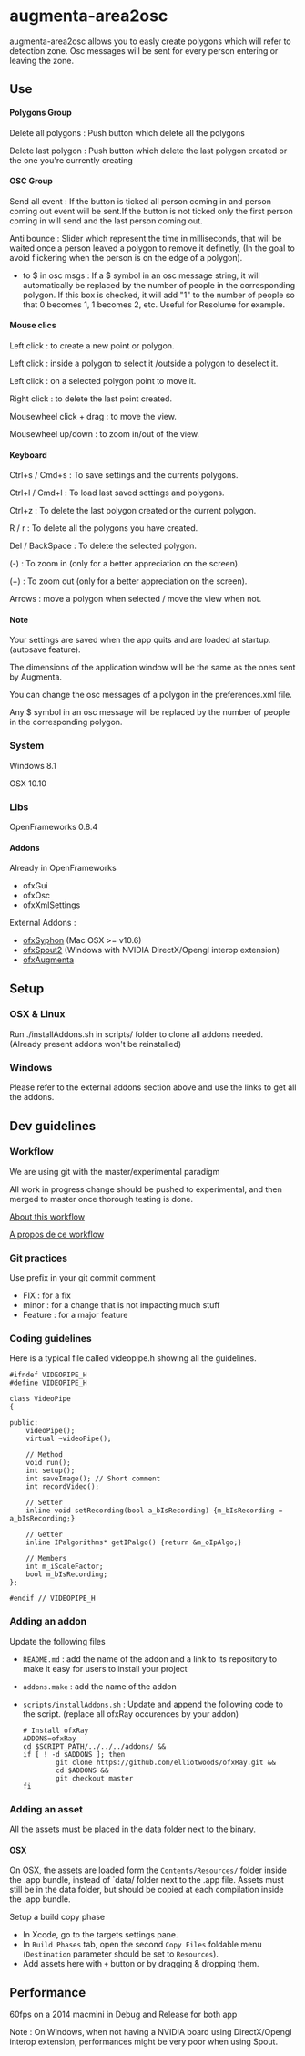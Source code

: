 ﻿# augmenta-area2osc

augmenta-area2osc allows you to easly create polygons which will refer to detection zone. Osc messages will be sent for every person entering or leaving the zone.

## Use

#### Polygons Group

Delete all polygons : Push button which delete all the polygons

Delete last polygon : Push button which delete the last polygon created or the one you're currently creating

#### OSC Group

Send all event : If the button is ticked all person coming in and person coming out event will be sent.If the button is not ticked only the first person coming in will send and the last person coming out.

Anti bounce : Slider which represent the time in milliseconds, that will be waited once a person leaved a polygon to remove it definetly, (In the goal to avoid flickering when the person is on the edge of a polygon).

+ to $ in osc msgs : If a $ symbol in an osc message string, it will automatically be replaced by the number of people in the corresponding polygon. If this box is checked, it will add "1" to the number of people so that 0 becomes 1, 1 becomes 2, etc. Useful for Resolume for example.

#### Mouse clics

Left click : to create a new point or polygon.

Left click : inside a polygon to select it /outside a polygon to deselect it.

Left click : on a selected polygon point to move it.

Right click : to delete the last point created.

Mousewheel click + drag : to move the view.

Mousewheel up/down : to zoom in/out of the view. 

#### Keyboard

Ctrl+s / Cmd+s : To save settings and the currents polygons.

Ctrl+l / Cmd+l : To load last saved settings and polygons.

Ctrl+z : To delete the last polygon created or the current polygon.

R / r : To delete all the polygons you have created.

Del / BackSpace : To delete the selected polygon.

(-) : To zoom in (only for a better appreciation on the screen).

(+) : To zoom out (only for a better appreciation on the screen).

Arrows : move a polygon when selected / move the view when not.

#### Note 

Your settings are saved when the app quits and are loaded at startup. (autosave feature).

The dimensions of the application window will be the same as the ones sent by Augmenta.

You can change the osc messages of a polygon in the preferences.xml file.

Any $ symbol in an osc message will be replaced by the number of people in the corresponding polygon.

### System

Windows 8.1

OSX 10.10

### Libs

OpenFrameworks 0.8.4 

#### Addons

Already in OpenFrameworks

- ofxGui
- ofxOsc
- ofxXmlSettings

External Addons :

- [ofxSyphon](https://github.com/astellato/ofxSyphon) (Mac OSX >= v10.6)
- [ofxSpout2](https://github.com/Kj1/ofxSpout2) (Windows with NVIDIA DirectX/Opengl interop extension)
- [ofxAugmenta](https://github.com/Theoriz/ofxAugmenta)

## Setup

### OSX & Linux

Run ./installAddons.sh in scripts/ folder to clone all addons needed. (Already present addons won't be reinstalled)

### Windows

Please refer to the external addons section above and use the links to get all the addons.

## Dev guidelines

### Workflow

We are using git with the master/experimental paradigm

All work in progress change should be pushed to experimental, and then merged to master once thorough testing is done.

[About this workflow](https://www.atlassian.com/en/git/workflows#!workflow-feature-branch)

[A propos de ce workflow](https://www.atlassian.com/fr/git/workflows#!workflow-feature-branch)

### Git practices

Use prefix in your git commit comment

- FIX : for a fix
- minor : for a change that is not impacting much stuff
- Feature : for a major feature

### Coding guidelines

Here is a typical file called videopipe.h showing all the guidelines.

	#ifndef VIDEOPIPE_H
	#define VIDEOPIPE_H

	class VideoPipe
	{

	public:
		videoPipe();
		virtual ~videoPipe();

		// Method
		void run();
		int setup();
		int saveImage(); // Short comment
		int recordVideo();

		// Setter
		inline void setRecording(bool a_bIsRecording) {m_bIsRecording = a_bIsRecording;}

		// Getter
		inline IPalgorithms* getIPalgo() {return &m_oIpAlgo;}
		
		// Members
		int m_iScaleFactor;
		bool m_bIsRecording;
	};

	#endif // VIDEOPIPE_H

### Adding an addon

Update the following files

- `README.md` : add the name of the addon and a link to its repository to make it easy for users to install your project
- `addons.make` : add the name of the addon
- `scripts/installAddons.sh` : Update and append the following code to the script. (replace all ofxRay occurences by your addon)

	```
	# Install ofxRay
	ADDONS=ofxRay
	cd $SCRIPT_PATH/../../../addons/ &&
	if [ ! -d $ADDONS ]; then
	        git clone https://github.com/elliotwoods/ofxRay.git &&
	        cd $ADDONS &&
	        git checkout master
	fi
	```

### Adding an asset

All the assets must be placed in the data folder next to the binary.

#### OSX

On OSX, the assets are loaded form the `Contents/Resources/` folder inside the .app bundle, instead of `data/ folder next to the .app file.
Assets must still be in the data folder, but should be copied at each compilation inside the .app bundle.

Setup a build copy phase

- In Xcode, go to the targets settings pane.
- In `Build Phases` tab, open the second `Copy Files` foldable menu (`Destination` parameter should be set to `Resources`).
- Add assets here with `+` button or by dragging & dropping them.

## Performance

60fps on a 2014 macmini in Debug and Release for both app

Note : On Windows, when not having a NVIDIA board using DirectX/Opengl interop extension, performances might be very poor when using Spout.